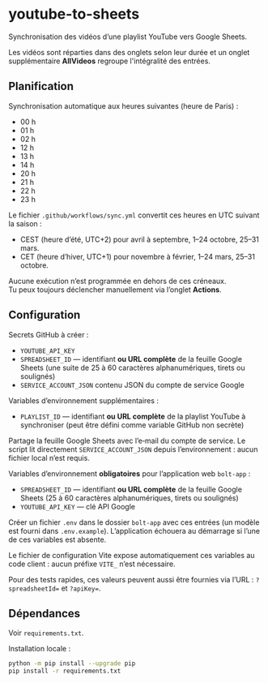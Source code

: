 # youtube-to-sheets

Synchronisation des vidéos d’une playlist YouTube vers Google Sheets.

Les vidéos sont réparties dans des onglets selon leur durée et un onglet
supplémentaire **AllVideos** regroupe l'intégralité des entrées.

## Planification

Synchronisation automatique aux heures suivantes (heure de Paris) :
- 00 h
- 01 h
- 02 h
- 12 h
- 13 h
- 14 h
- 20 h
- 21 h
- 22 h
- 23 h

Le fichier `.github/workflows/sync.yml` convertit ces heures en UTC suivant la saison :
- CEST (heure d’été, UTC+2) pour avril à septembre, 1–24 octobre, 25–31 mars.
- CET (heure d’hiver, UTC+1) pour novembre à février, 1–24 mars, 25–31 octobre.

Aucune exécution n’est programmée en dehors de ces créneaux.  
Tu peux toujours déclencher manuellement via l’onglet **Actions**.

## Configuration

Secrets GitHub à créer :
- `YOUTUBE_API_KEY`
- `SPREADSHEET_ID` — identifiant **ou URL complète** de la feuille Google Sheets
  (une suite de 25 à 60 caractères alphanumériques, tirets ou soulignés)
- `SERVICE_ACCOUNT_JSON` contenu JSON du compte de service Google

Variables d’environnement supplémentaires :
- `PLAYLIST_ID` — identifiant **ou URL complète** de la playlist YouTube à synchroniser (peut être défini comme variable GitHub non secrète)

Partage la feuille Google Sheets avec l’e‑mail du compte de service.
Le script lit directement `SERVICE_ACCOUNT_JSON` depuis l’environnement : aucun fichier local n’est requis.

Variables d’environnement **obligatoires** pour l’application web `bolt-app` :
- `SPREADSHEET_ID` — identifiant **ou URL complète** de la feuille Google Sheets
  (25 à 60 caractères alphanumériques, tirets ou soulignés)
- `YOUTUBE_API_KEY` — clé API Google

Créer un fichier `.env` dans le dossier `bolt-app` avec ces entrées (un modèle
est fourni dans `.env.example`). L’application échouera au démarrage si l’une de
ces variables est absente.

Le fichier de configuration Vite expose automatiquement ces variables au
code client : aucun préfixe `VITE_` n’est nécessaire.

Pour des tests rapides, ces valeurs peuvent aussi être fournies via l’URL :
`?spreadsheetId=` et `?apiKey=`.

## Dépendances

Voir `requirements.txt`.

Installation locale :
```bash
python -m pip install --upgrade pip
pip install -r requirements.txt
```
